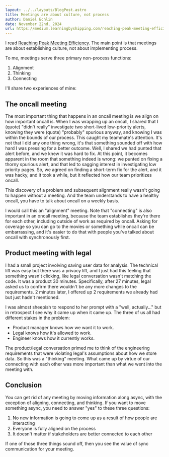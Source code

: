 ```yaml
---
layout: ../../layouts/BlogPost.astro
title: Meetings are about culture, not process
author: Daniel Echlin
date: November 22nd, 2024
url: https://medium.learningbyshipping.com/reaching-peak-meeting-efficiency-f8e47c93317a
---
```


I read [Reaching Peak Meeting Efficiency](https://medium.learningbyshipping.com/reaching-peak-meeting-efficiency-f8e47c93317a). The main point is that meetings are about establishing culture, not about implementing process.

To me, meetings serve three primary non-process functions:

1. Alignment
2. Thinking
3. Connecting


I'll share two experiences of mine:

## The oncall meeting

The most important thing that happens in an oncall meeting is we align on how important oncall is. When I was wrapping up an oncall, I shared that I (quote) "didn't really" investigate two short-lived low-priority alerts, knowing they were (quote) "probably" spurious anyway, and knowing I was within the bounds of our process. This caught my teammate's attention. It's not that I did any one thing wrong, it's that something sounded off with how hard I was pressing for a better outcome. Well, I shared we had punted that alert before, and we knew it was hard to fix. At this point, it becomes apparent in the room that something indeed is wrong: we punted on fixing a thorny spurious alert, and that led to sagging interest in investigating low priority pages. So, we agreed on finding a short-term fix for the alert, and it was hacky, and it took a while, but it reflected how our team prioritizes oncall.

This discovery of a problem and subsequent alignment really wasn't going to happen without a meeting. And the team understands to have a healthy oncall, you have to talk about oncall on a weekly basis.

I would call this an "alignment" meeting. Note that "connecting" is also important in an oncall meeting, because the team establishes they're there for each other, including outside of work as required by oncall. Asking for coverage so you can go to the movies or something while oncall can be embarrassing, and it's easier to do that with people you've talked about oncall with synchronously first.

## Product meeting with legal

I had a small project involving saving user data for analysis. The technical lift was easy but there was a privacy lift, and I just had this feeling that something wasn't clicking, like legal conversation wasn't matching the code. It was a product 30 minutes. Specifically, after 27 minutes, legal asked us to confirm there wouldn't be any more changes to the requirements. 2 minutes later, I offered up 2 requirements we already had but just hadn't mentioned.

I was almost sheepish to respond to her prompt with a "well, actually..." but in retrospect I see why it came up when it came up. The three of us all had different stakes in the problem:

* Product manager knows how we want it to work.
* Legal knows how it's allowed to work.
* Engineer knows how it currently works.

The product/legal conversation primed me to think of the engineering requirements that were violating legal's assumptions about how we store data. So this was a "thinking" meeting. What came up by virtue of our connecting with each other was more important than what we went into the meeting with.

## Conclusion

You can get rid of any meeting by moving information along async, with the exception of aligning, connecting, and thinking. If you want to move something async, you need to answer "yes" to these three questions:

1. No new information is going to come up as a result of how people are interacting
2. Everyone is fully aligned on the process
3. It doesn't matter if stakeholders are better connected to each other

If one of those three things sound off, then you see the value of sync communication for your meeting.
